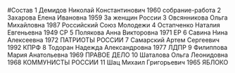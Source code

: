#Состав
1 Демидов Николай Константинович 1960 собрание-работа
2 Захарова Елена Ивановна 1959 За женщин России
3 Овсянникова Ольга Михайловна 1987 Российский Союз Молодежи
4 Остапченко Наталия Евгеньевна 1949 СР
5 Полякова Анна Викторовна 1971 ЕР
6 Савина Нина Алексеевна 1972 ПАТРИОТЫ РОССИИ
7 Самарский Артем Сергеевич 1992 КПРФ
8 Тодоран Надежда Александровна 1977 ЛДПР
9 Филиппова Мария Анатольевна 1969 ПРАВОЕ ДЕЛО
10 Шаталова Ольга Леонидовна 1968 КОММУНИСТЫ РОССИИ
11 Шац Михаил Григорьевич 1965 ЯБЛОКО
